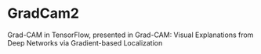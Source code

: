 # GradCam2
Grad-CAM in TensorFlow, presented in Grad-CAM: Visual Explanations from Deep Networks via Gradient-based Localization
